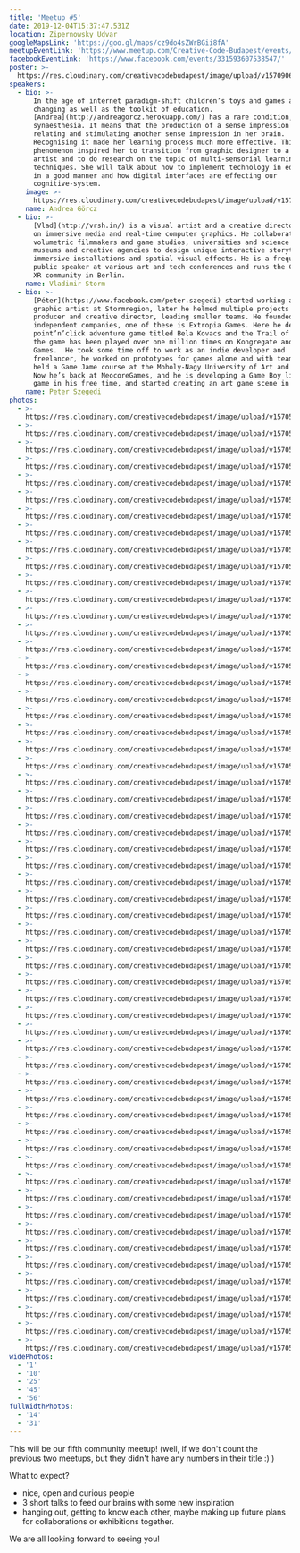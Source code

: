 ```yaml
---
title: 'Meetup #5'
date: 2019-12-04T15:37:47.531Z
location: Zipernowsky Udvar
googleMapsLink: 'https://goo.gl/maps/cz9do4sZWrBGii8fA'
meetupEventLink: 'https://www.meetup.com/Creative-Code-Budapest/events/qnhgzpyzpbkb/'
facebookEventLink: 'https://www.facebook.com/events/331593607538547/'
poster: >-
  https://res.cloudinary.com/creativecodebudapest/image/upload/v1570906591/IMG_1694_krpxlc.jpg
speakers:
  - bio: >-
      In the age of internet paradigm-shift children’s toys and games are
      changing as well as the toolkit of education. 
      [Andrea](http://andreagorcz.herokuapp.com/) has a rare condition, called
      synaesthesia. It means that the production of a sense impression is
      relating and stimulating another sense impression in her brain.
      Recognising it made her learning process much more effective. This
      phenomenon inspired her to transition from graphic designer to a media
      artist and to do research on the topic of multi-sensorial learning
      techniques. She will talk about how to implement technology in education
      in a good manner and how digital interfaces are effecting our
      cognitive-system.
    image: >-
      https://res.cloudinary.com/creativecodebudapest/image/upload/v1570566473/cc6/P1080960_v8od3v.jpg
    name: Andrea Görcz
  - bio: >-
      [Vlad](http://vrsh.in/) is a visual artist and a creative director focused
      on immersive media and real-time computer graphics. He collaborates with
      volumetric filmmakers and game studios, universities and science labs,
      museums and creative agencies to design unique interactive storytelling,
      immersive installations and spatial visual effects. He is a frequent
      public speaker at various art and tech conferences and runs the Creative
      XR community in Berlin.
    name: Vladimir Storm
  - bio: >-
      [Péter](https://www.facebook.com/peter.szegedi) started working as a 3D
      graphic artist at Stormregion, later he helmed multiple projects as a
      producer and creative director, leading smaller teams. He founded two
      independent companies, one of these is Extropia Games. Here he developed a
      point’n’click adventure game titled Bela Kovacs and the Trail of Blood –
      the game has been played over one million times on Kongregate and Armor
      Games.  He took some time off to work as an indie developer and
      freelancer, he worked on prototypes for games alone and with teams, and he
      held a Game Jame course at the Moholy-Nagy University of Art and Design. 
      Now he’s back at NeocoreGames, and he is developing a Game Boy like retro
      game in his free time, and started creating an art game scene in Budapest.
    name: Peter Szegedi
photos:
  - >-
    https://res.cloudinary.com/creativecodebudapest/image/upload/v1570566497/cc6/P1080905_mdj46t.jpg
  - >-
    https://res.cloudinary.com/creativecodebudapest/image/upload/v1570566497/cc6/P1080910_zhrfgq.jpg
  - >-
    https://res.cloudinary.com/creativecodebudapest/image/upload/v1570566497/cc6/P1080864_dyv4mm.jpg
  - >-
    https://res.cloudinary.com/creativecodebudapest/image/upload/v1570566496/cc6/P1080871_atvzdh.jpg
  - >-
    https://res.cloudinary.com/creativecodebudapest/image/upload/v1570566493/cc6/P1080872_ihygqm.jpg
  - >-
    https://res.cloudinary.com/creativecodebudapest/image/upload/v1570566492/cc6/P1080867_kkfjga.jpg
  - >-
    https://res.cloudinary.com/creativecodebudapest/image/upload/v1570566492/cc6/P1080862_cyui0s.jpg
  - >-
    https://res.cloudinary.com/creativecodebudapest/image/upload/v1570566492/cc6/P1080889_kdps1f.jpg
  - >-
    https://res.cloudinary.com/creativecodebudapest/image/upload/v1570566489/cc6/P1080903_hwop1x.jpg
  - >-
    https://res.cloudinary.com/creativecodebudapest/image/upload/v1570566489/cc6/P1080876_rrvwzo.jpg
  - >-
    https://res.cloudinary.com/creativecodebudapest/image/upload/v1570566487/cc6/P1080863_rwynvt.jpg
  - >-
    https://res.cloudinary.com/creativecodebudapest/image/upload/v1570566484/cc6/P1080861_w2jwhd.jpg
  - >-
    https://res.cloudinary.com/creativecodebudapest/image/upload/v1570566484/cc6/P1080917_ymw4lx.jpg
  - >-
    https://res.cloudinary.com/creativecodebudapest/image/upload/v1570566484/cc6/P1080928_lzjkg9.jpg
  - >-
    https://res.cloudinary.com/creativecodebudapest/image/upload/v1570566484/cc6/P1080875_irpkrg.jpg
  - >-
    https://res.cloudinary.com/creativecodebudapest/image/upload/v1570566481/cc6/P1080900_j4v9a8.jpg
  - >-
    https://res.cloudinary.com/creativecodebudapest/image/upload/v1570566479/cc6/P1080967_nme8tn.jpg
  - >-
    https://res.cloudinary.com/creativecodebudapest/image/upload/v1570566479/cc6/P1080860_j3ukwx.jpg
  - >-
    https://res.cloudinary.com/creativecodebudapest/image/upload/v1570566478/cc6/P1080966_dsteax.jpg
  - >-
    https://res.cloudinary.com/creativecodebudapest/image/upload/v1570566476/cc6/P1080970_ppype4.jpg
  - >-
    https://res.cloudinary.com/creativecodebudapest/image/upload/v1570566473/cc6/P1080960_v8od3v.jpg
  - >-
    https://res.cloudinary.com/creativecodebudapest/image/upload/v1570566473/cc6/P1080965_nryarc.jpg
  - >-
    https://res.cloudinary.com/creativecodebudapest/image/upload/v1570566472/cc6/P1080838_jmynw6.jpg
  - >-
    https://res.cloudinary.com/creativecodebudapest/image/upload/v1570566472/cc6/P1080976_l509un.jpg
  - >-
    https://res.cloudinary.com/creativecodebudapest/image/upload/v1570566470/cc6/P1080829_x4tdj5.jpg
  - >-
    https://res.cloudinary.com/creativecodebudapest/image/upload/v1570566469/cc6/P1080833_rdmwao.jpg
  - >-
    https://res.cloudinary.com/creativecodebudapest/image/upload/v1570566467/cc6/P1080977_gymfmd.jpg
  - >-
    https://res.cloudinary.com/creativecodebudapest/image/upload/v1570566465/cc6/P1080990_fr5gcy.jpg
  - >-
    https://res.cloudinary.com/creativecodebudapest/image/upload/v1570566464/cc6/P1080953_qvxage.jpg
  - >-
    https://res.cloudinary.com/creativecodebudapest/image/upload/v1570566464/cc6/P1080951_h7thmg.jpg
  - >-
    https://res.cloudinary.com/creativecodebudapest/image/upload/v1570566463/cc6/P1080950_cgm5oc.jpg
  - >-
    https://res.cloudinary.com/creativecodebudapest/image/upload/v1570566461/cc6/P1080986_zngzpa.jpg
  - >-
    https://res.cloudinary.com/creativecodebudapest/image/upload/v1570566460/cc6/P1080940_oc4gr3.jpg
  - >-
    https://res.cloudinary.com/creativecodebudapest/image/upload/v1570566458/cc6/P1080831_frgweu.jpg
  - >-
    https://res.cloudinary.com/creativecodebudapest/image/upload/v1570566458/cc6/P1080942_z7e65k.jpg
  - >-
    https://res.cloudinary.com/creativecodebudapest/image/upload/v1570566458/cc6/P1080957_jxmugm.jpg
  - >-
    https://res.cloudinary.com/creativecodebudapest/image/upload/v1570566454/cc6/P1080968_obsd9x.jpg
  - >-
    https://res.cloudinary.com/creativecodebudapest/image/upload/v1570566452/cc6/P1080983_pxziee.jpg
  - >-
    https://res.cloudinary.com/creativecodebudapest/image/upload/v1570566452/cc6/P1080884_myu8s0.jpg
  - >-
    https://res.cloudinary.com/creativecodebudapest/image/upload/v1570566452/cc6/P1080879_snaxjo.jpg
  - >-
    https://res.cloudinary.com/creativecodebudapest/image/upload/v1570566447/cc6/P1080934_fidjst.jpg
  - >-
    https://res.cloudinary.com/creativecodebudapest/image/upload/v1570566447/cc6/P1080845_ehdbww.jpg
  - >-
    https://res.cloudinary.com/creativecodebudapest/image/upload/v1570566447/cc6/P1080881_a5wwdt.jpg
  - >-
    https://res.cloudinary.com/creativecodebudapest/image/upload/v1570566446/cc6/P1080893_nrgsey.jpg
  - >-
    https://res.cloudinary.com/creativecodebudapest/image/upload/v1570566444/cc6/P1080897_kpvpo2.jpg
  - >-
    https://res.cloudinary.com/creativecodebudapest/image/upload/v1570566444/cc6/P1080854_m9ymtz.jpg
  - >-
    https://res.cloudinary.com/creativecodebudapest/image/upload/v1570566442/cc6/P1080887_uytbsb.jpg
  - >-
    https://res.cloudinary.com/creativecodebudapest/image/upload/v1570566441/cc6/P1080896_obaebz.jpg
  - >-
    https://res.cloudinary.com/creativecodebudapest/image/upload/v1570566439/cc6/P1080882_lg3bsy.jpg
  - >-
    https://res.cloudinary.com/creativecodebudapest/image/upload/v1570566436/cc6/P1080924_u7fycr.jpg
  - >-
    https://res.cloudinary.com/creativecodebudapest/image/upload/v1570566436/cc6/P1080850_qdlavl.jpg
  - >-
    https://res.cloudinary.com/creativecodebudapest/image/upload/v1570566436/cc6/P1080844_szh3qj.jpg
  - >-
    https://res.cloudinary.com/creativecodebudapest/image/upload/v1570566433/cc6/P1080921_bsuj73.jpg
  - >-
    https://res.cloudinary.com/creativecodebudapest/image/upload/v1570566430/cc6/P1080909_q5ohig.jpg
  - >-
    https://res.cloudinary.com/creativecodebudapest/image/upload/v1570566430/cc6/P1080841_dbnku1.jpg
  - >-
    https://res.cloudinary.com/creativecodebudapest/image/upload/v1570566430/cc6/P1080918_o6ynmz.jpg
  - >-
    https://res.cloudinary.com/creativecodebudapest/image/upload/v1570566426/cc6/pop_jhtf6w.gif
widePhotos:
  - '1'
  - '10'
  - '25'
  - '45'
  - '56'
fullWidthPhotos:
  - '14'
  - '31'
---
```


This will be our fifth community meetup! (well, if we don't count the previous two meetups, but they didn't have any numbers in their title :) )

What to expect?

- nice, open and curious people
- 3 short talks to feed our brains with some new inspiration
- hanging out, getting to know each other, maybe making up future plans for collaborations or exhibitions together.

We are all looking forward to seeing you!

